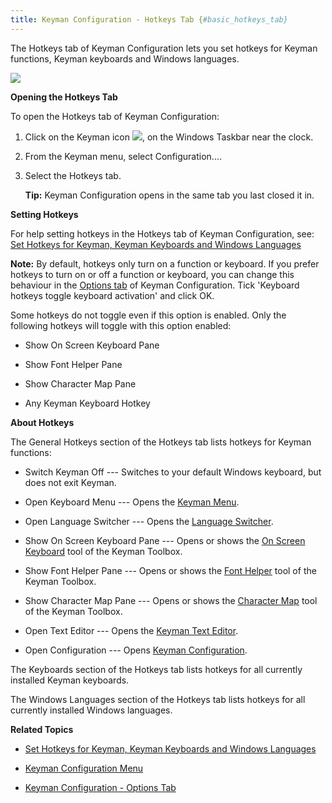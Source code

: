 ```yaml
---
title: Keyman Configuration - Hotkeys Tab {#basic_hotkeys_tab}
---
```


The Hotkeys tab of Keyman Configuration lets you set hotkeys for Keyman
functions, Keyman keyboards and Windows languages.

![](desktop_images/tab-hotkeys.png)

**Opening the Hotkeys Tab**

To open the Hotkeys tab of Keyman Configuration:

1.  Click on the Keyman icon ![](desktop_images/icon-keyman.png), on the
    Windows Taskbar near the clock.

2.  From the Keyman menu, select Configuration....

3.  Select the Hotkeys tab.

    **Tip:**
    Keyman Configuration opens in the same tab you last closed it in.

**Setting Hotkeys**

For help setting hotkeys in the Hotkeys tab of Keyman Configuration,
see: [Set Hotkeys for Keyman, Keyman Keyboards and Windows Languages](../../start/hotkey_set)

**Note:**
By default, hotkeys only turn on a function or keyboard. If you prefer
hotkeys to turn on or off a function or keyboard, you can change this
behaviour in the [Options tab](#basic_options_tab) of Keyman
Configuration. Tick \'Keyboard hotkeys toggle keyboard activation\' and
click OK.

Some hotkeys do not toggle even if this option is enabled. Only the
following hotkeys will toggle with this option enabled:

-   Show On Screen Keyboard Pane

-   Show Font Helper Pane

-   Show Character Map Pane

-   Any Keyman Keyboard Hotkey

**About Hotkeys**

The General Hotkeys section of the Hotkeys tab lists hotkeys for Keyman
functions:

-   Switch Keyman Off --- Switches to your default Windows keyboard, but
    does not exit Keyman.

-   Open Keyboard Menu --- Opens the [Keyman Menu](#basic_traymenu).

-   Open Language Switcher --- Opens the [Language
    Switcher](#basic_languageswitcher).

-   Show On Screen Keyboard Pane --- Opens or shows the [On Screen
    Keyboard](#basic_osk) tool of the Keyman Toolbox.

-   Show Font Helper Pane --- Opens or shows the [Font
    Helper](#basic_fonthelper) tool of the Keyman Toolbox.

-   Show Character Map Pane --- Opens or shows the [Character
    Map](#basic_charactermap) tool of the Keyman Toolbox.

-   Open Text Editor --- Opens the [Keyman Text
    Editor](#basic_text_editor).

-   Open Configuration --- Opens [Keyman
    Configuration](#basic_config_menu).

The Keyboards section of the Hotkeys tab lists hotkeys for all currently
installed Keyman keyboards.

The Windows Languages section of the Hotkeys tab lists hotkeys for all
currently installed Windows languages.

**Related Topics**

- [Set Hotkeys for Keyman, Keyman Keyboards and Windows Languages](../../start/hotkey_set)

- [Keyman Configuration Menu](../config_tasks/config_menu)

- [Keyman Configuration - Options Tab](options_tab)

